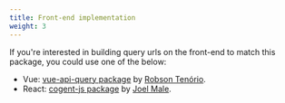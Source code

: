 ```yaml
---
title: Front-end implementation
weight: 3
---
```


If you're interested in building query urls on the front-end to match this package, you could use one of the below:

- Vue: [vue-api-query package](https://github.com/robsontenorio/vue-api-query) by [Robson Tenório](https://github.com/robsontenorio).
- React: [cogent-js package](https://www.npmjs.com/package/cogent-js) by [Joel Male](https://github.com/joelwmale).
